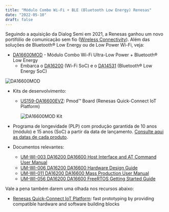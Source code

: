 ```yaml
---
title: "Módulo Combo Wi-Fi + BLE (Bluetooth Low Energy) Renesas"
date: "2022-05-10"
draft: false
---
```


Seguindo a aquisição da Dialog Semi em 2021, a Renesas ganhou um novo portifólio de comunicação sem fio ([Wireless Connectivity](https://www.renesas.com/us/en/products/wireless-connectivity)). Além das soluções de Bluetooth® Low Energy ou de Low Power Wi-Fi, veja:

- [DA16600MOD](https://www.renesas.com/us/en/products/wireless-connectivity/wi-fi/low-power-wi-fi/da16600mod-ultra-low-power-wi-fi-bluetooth-low-energy-combo-modules-battery-powered-iot-devices) - Módulo Combo Wi-Fi Ultra-Low Power + Bluetooth® Low Energy
  - Embarca o [DA16200](https://www.renesas.com/us/en/products/wireless-connectivity/wi-fi/low-power-wi-fi/da16200-ultra-low-power-wi-fi-soc-battery-powered-iot-devices) (Wi-Fi SoC) e o [DA14531](https://www.renesas.com/us/en/products/wireless-connectivity/bluetooth-low-energy/da14531-smartbond-ultra-low-power-bluetooth-51-system-chip) (Bluetooth® Low Energy SoC)

![DA16600MOD](../assets/img/da16600.png "DA16600MOD")

- Kits de desenvolvimento:
  - [US159-DA16600EVZ](https://www.renesas.com/us/en/products/wireless-connectivity/wi-fi/low-power-wi-fi/us159-da16600evz-ultra-low-power-wi-fi-bluetooth-low-energy-combo-pmod-board-renesas-quick-connect-iot): Pmod™ Board (Renesas Quick-Connect IoT Platform)

    ![DA16600MOD Kit](../assets/img/da16600evz-pmod-board.png "DA16600MOD Kit")

- Programa de longevidade (PLP) com produção garantida de 10 anos (módulo) e 15 anos (SoC) a partir da data de lançamento. [Consulte aqui as datas de cada produto](https://www.renesas.com/us/en/product-longevity-program-plp-former-dialog-products).
- Documentos relevantes:
  - [UM-WI-003 DA16200 DA16600 Host Interface and AT Command User Manual](https://www.renesas.com/us/en/document/mas/um-wi-003-da16200-da16600-host-interface-and-command-user-manual?r=1599971)
  - [UM-WI-006 DA16200 DA16600 Hardware Design Guide](https://www.renesas.com/us/en/document/mah/um-wi-006-da16200-da16600-hardware-design-guide?r=1599971)
  - [UM-WI-011 DA16200 DA16600 Mass Production User Manual](https://www.renesas.com/us/en/document/mah/um-wi-011-da16200-da16600-mass-production-user-manual?r=1599971)
  - [UM-WI-056 DA16200 DA16600 FreeRTOS Getting Started Guide](https://www.renesas.com/us/en/document/qsg/um-wi-056-da16200-da16600-freertos-getting-started-guide?r=1599971)

Vale a pena também darem uma olhada nos recursos abaixo:
- [Renesas Quick-Connect IoT Platform](https://www.renesas.com/us/en/software-tool/quick-connect-iot-platform): fast prototyping by providing compatible hardware and software building blocks
